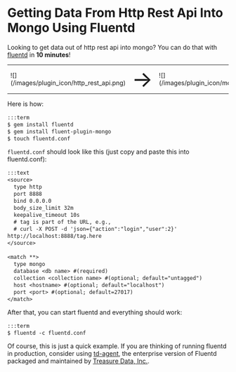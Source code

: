 # Getting Data From Http Rest Api Into Mongo Using Fluentd

Looking to get data out of http rest api into mongo? You can do that with [fluentd](//fluentd.org) in **10 minutes**!

<table>
  <td>![](/images/plugin_icon/http_rest_api.png)</td>
  <td><span style="font-size:50px">&#8594;</span></td>
  <td>![](/images/plugin_icon/mongo.png)</td>
</table>

Here is how:

    :::term
    $ gem install fluentd
    $ gem install fluent-plugin-mongo
    $ touch fluentd.conf

`fluentd.conf` should look like this (just copy and paste this into fluentd.conf):

    :::text
    <source>
      type http
      port 8888
      bind 0.0.0.0
      body_size_limit 32m
      keepalive_timeout 10s
      # tag is part of the URL, e.g.,
      # curl -X POST -d 'json={"action":"login","user":2}' http://localhost:8888/tag.here
    </source>

    <match **>
      type mongo
      database <db name> #(required)
      collection <collection name> #(optional; default="untagged")
      host <hostname> #(optional; default="localhost")
      port <port> #(optional; default=27017)
    </match>

After that, you can start fluentd and everything should work:

    :::term
    $ fluentd -c fluentd.conf

Of course, this is just a quick example. If you are thinking of running fluentd in production, consider using [td-agent](//docs.treasure-data.com/articles/td-agent), the enterprise version of Fluentd packaged and maintained by [Treasure Data, Inc.](//www.treasure-data.com).
